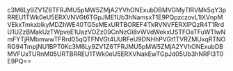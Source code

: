 c3M6Ly9ZV1Z6TFRJMU5pMW5ZMjA2YVhONExubDBMVGMyTlRVMk5qY3pRREU1TWk0eU5ERXVNVGt6TGpJME1Ub3hNamsxT1E9PQpzczovL1lXVnpMVEkxTmkxblkyMDZhWE40TG5sMExURTBOREF4TkRVNVFERXlPQzR4T1RrdU1UZzBMakUzTWpveE1UazVOZz09CnNzOi8vWVdWekxUSTFOaTFuWTIwNmFYTjRMbmwwTFRrd05qQTFNVGt4UURFeU9DNHhPVGt1TVRZMUxqRTNORG94TmpjNU1BPT0Kc3M6Ly9ZV1Z6TFRJMU5pMW5ZMjA2YVhONExubDBMVFUxTURnM05URTBRREU1TWk0eU5ERXVNakEwTGpJd05Ub3hNRFl3T0E9PQ==